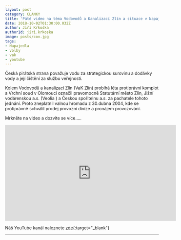 ```yaml
---
layout: post
category: CLANKY
title: 'Páté video na téma Vodovodů a Kanalizací Zlín a situace v Napajedlích'
date: 2018-10-02T01:30:00.032Z
author: Jiří Krkoška 
authorId: jiri.krkoska
image: posts/cov.jpg
tags: 
- Napajedla 
- volby 
- vak 
- youtube
---
```


Česká pirátská strana považuje vodu za strategickou surovinu a dodávky vody a její čištění za službu veřejnosti. 

Kolem Vodovodů a kanalizací Zlín (VaK Zlín) probíhá léta protiprávní komplot a Vrchní soud v Olomouci označil pravomocně Statutární město Zlín, Jižní vodárenskou a.s. (Veolia ) a Českou spořitelnu a.s. za pachatele tohoto jednání. Proto zneplatnil valnou hromadu z 30.dubna 2004, kde se protiprávně schválil prodej provozní divize a pronájem provozování. 

Mrkněte na video a dozvíte se více.....


<iframe width="560" height="315" src="https://www.youtube.com/embed/Yk44LVFr6p4" frameborder="0" allow="autoplay; encrypted-media" allowfullscreen></iframe>



Náš YouTube kanál naleznete [zde](https://www.youtube.com/channel/UCgoN2Mo3r-xe0iO6N5HRWHA){:target="_blank"}

- - -
